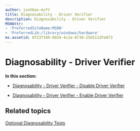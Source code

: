 ```yaml
---
author: joshbax-msft
title: Diagnosability - Driver Verifier
description: Diagnosability - Driver Verifier
MSHAttr:
- 'PreferredSiteName:MSDN'
- 'PreferredLib:/library/windows/hardware'
ms.assetid: 8f237349-0934-4c2a-8738-25b511d7e873
---
```


# Diagnosability - Driver Verifier


**In this section:**

-   [Diagnosability - Driver Verifier - Disable Driver Verifier](diagnosability---driver-verifier---disable-driver-verifier-c31951d6-e318-4018-bb67-8cd43fc4057f.md)

-   [Diagnosability - Driver Verifier - Enable Driver Verifier](diagnosability---driver-verifier---enable-driver-verifier-121108c6-7b1a-4a10-9453-a9ea99777f23.md)

## Related topics


[Optional Diagnosability Tests](optional-diagnosability-tests.md)

 

 







